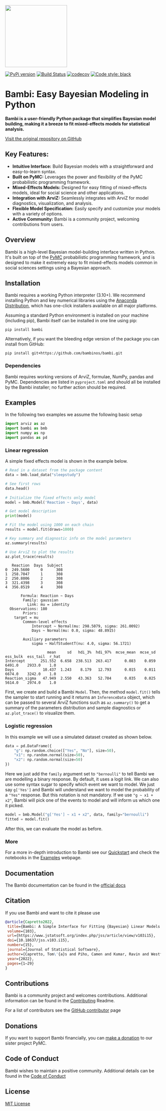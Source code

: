 <img src="https://raw.githubusercontent.com/bambinos/bambi/main/docs/logos/RGB/Bambi_logo.png" width=200>

[![PyPi version](https://badge.fury.io/py/bambi.svg)](https://badge.fury.io/py/bambi)
[![Build Status](https://github.com/bambinos/bambi/actions/workflows/test.yml/badge.svg)](https://github.com/bambinos/bambi/actions/workflows/test.yml)
[![codecov](https://codecov.io/gh/bambinos/bambi/branch/master/graph/badge.svg?token=ZqH0KCLKAE)](https://codecov.io/gh/bambinos/bambi)
[![Code style: black](https://img.shields.io/badge/code%20style-black-000000.svg)](https://github.com/ambv/black)

# Bambi: Easy Bayesian Modeling in Python

**Bambi is a user-friendly Python package that simplifies Bayesian model building, making it a breeze to fit mixed-effects models for statistical analysis.**

[Visit the original repository on GitHub](https://github.com/bambinos/bambi)

## Key Features:

*   **Intuitive Interface:**  Build Bayesian models with a straightforward and easy-to-learn syntax.
*   **Built on PyMC:** Leverages the power and flexibility of the PyMC probabilistic programming framework.
*   **Mixed-Effects Models:** Designed for easy fitting of mixed-effects models, ideal for social science and other applications.
*   **Integration with ArviZ:** Seamlessly integrates with ArviZ for model diagnostics, visualization, and analysis.
*   **Flexible Model Specification:** Easily specify and customize your models with a variety of options.
*   **Active Community:** Bambi is a community project, welcoming contributions from users.

## Overview

Bambi is a high-level Bayesian model-building interface written in Python. It's built on top of the [PyMC](https://github.com/pymc-devs/pymc) probabilistic programming framework, and is designed to make it extremely easy to fit mixed-effects models common in social sciences settings using a Bayesian approach.

## Installation

Bambi requires a working Python interpreter (3.10+). We recommend installing Python and key numerical libraries using the [Anaconda Distribution](https://www.anaconda.com/products/individual#Downloads), which has one-click installers available on all major platforms.

Assuming a standard Python environment is installed on your machine (including pip), Bambi itself can be installed in one line using pip:

    pip install bambi

Alternatively, if you want the bleeding edge version of the package you can install from GitHub:

    pip install git+https://github.com/bambinos/bambi.git

### Dependencies

Bambi requires working versions of ArviZ, formulae, NumPy, pandas and PyMC. Dependencies are listed in `pyproject.toml` and should all be installed by the Bambi installer; no further action should be required.

## Examples

In the following two examples we assume the following basic setup

```python
import arviz as az
import bambi as bmb
import numpy as np
import pandas as pd
```

### Linear regression

A simple fixed effects model is shown in the example below.

```python
# Read in a dataset from the package content
data = bmb.load_data("sleepstudy")

# See first rows
data.head()
 
# Initialize the fixed effects only model
model = bmb.Model('Reaction ~ Days', data)

# Get model description
print(model)

# Fit the model using 1000 on each chain
results = model.fit(draws=1000)

# Key summary and diagnostic info on the model parameters
az.summary(results)

# Use ArviZ to plot the results
az.plot_trace(results)
```
``` 
   Reaction  Days  Subject
0  249.5600     0      308
1  258.7047     1      308
2  250.8006     2      308
3  321.4398     3      308
4  356.8519     4      308
```
```
       Formula: Reaction ~ Days
        Family: gaussian
          Link: mu = identity
  Observations: 180
        Priors:
    target = mu
        Common-level effects
            Intercept ~ Normal(mu: 298.5079, sigma: 261.0092)
            Days ~ Normal(mu: 0.0, sigma: 48.8915)

        Auxiliary parameters
            sigma ~ HalfStudentT(nu: 4.0, sigma: 56.1721)
```
```
                   mean     sd   hdi_3%  hdi_97%  mcse_mean  mcse_sd  ess_bulk  ess_tail  r_hat
Intercept       251.552  6.658  238.513  263.417      0.083    0.059    6491.0    2933.0    1.0
Days             10.437  1.243    8.179   12.793      0.015    0.011    6674.0    3242.0    1.0
Reaction_sigma   47.949  2.550   43.363   52.704      0.035    0.025    5614.0    2974.0    1.0
```

First, we create and build a Bambi `Model`. Then, the method `model.fit()` tells the sampler to start
running and it returns an `InferenceData` object, which can be passed to several ArviZ functions
such as `az.summary()` to get a summary of the parameters distribution and sample diagnostics or
`az.plot_trace()` to visualize them.

### Logistic regression

In this example we will use a simulated dataset created as shown below.

```python
data = pd.DataFrame({
    "g": np.random.choice(["Yes", "No"], size=50),
    "x1": np.random.normal(size=50),
    "x2": np.random.normal(size=50)
})
```

Here we just add the `family` argument set to `"bernoulli"` to tell Bambi we are modelling a binary
response. By default, it uses a logit link. We can also use some syntax sugar to specify which event
we want to model. We just say `g['Yes']` and Bambi will understand we want to model the probability
of a `"Yes"` response. But this notation is not mandatory. If we use `"g ~ x1 + x2"`, Bambi will
pick one of the events to model and will inform us which one it picked.

```python
model = bmb.Model("g['Yes'] ~ x1 + x2", data, family="bernoulli")
fitted = model.fit()
```

After this, we can evaluate the model as before. 

### More

For a more in-depth introduction to Bambi see our [Quickstart](https://github.com/bambinos/bambi#quickstart) and check the notebooks in the [Examples](https://bambinos.github.io/bambi/notebooks/) webpage.

## Documentation

The Bambi documentation can be found in the [official docs](https://bambinos.github.io/bambi/index.html)

## Citation

If you use Bambi and want to cite it please use

```bibtex
@article{Capretto2022,
 title={Bambi: A Simple Interface for Fitting {Bayesian} Linear Models in {Python}},
 volume={103},
 url={https://www.jstatsoft.org/index.php/jss/article/view/v103i15},
 doi={10.18637/jss.v103.i15},
 number={15},
 journal={Journal of Statistical Software},
 author={Capretto, Tom\'{a}s and Piho, Camen and Kumar, Ravin and Westfall, Jacob and Yarkoni, Tal and Martin, Osvaldo A},
 year={2022},
 pages={1–29}
}
```

## Contributions

Bambi is a community project and welcomes contributions. Additional information can be found in the [Contributing](https://github.com/bambinos/bambi/blob/main/CONTRIBUTING.md) Readme.

For a list of contributors see the [GitHub contributor](https://github.com/bambinos/bambi/graphs/contributors) page

## Donations

If you want to support Bambi financially, you can [make a donation](https://numfocus.org/donate-to-pymc) to our sister project PyMC.

## Code of Conduct

Bambi wishes to maintain a positive community. Additional details can be found in the [Code of Conduct](https://github.com/bambinos/bambi/blob/main/CODE_OF_CONDUCT.md)

## License

[MIT License](https://github.com/bambinos/bambi/blob/main/LICENSE)